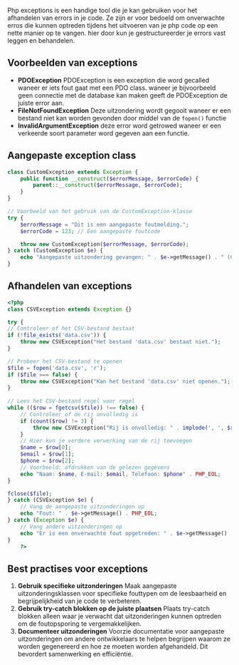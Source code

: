 Php exceptions is een handige tool die je kan gebruiken voor het afhandelen van errors in je code. Ze zijn er voor bedoeld om onverwachte erros die kunnen optreden tijdens het uitvoeren van je php code op een nette manier op te vangen. hier door kun je gestructureerder je errors vast leggen en behandelen.

## Voorbeelden van exceptions
- **PDOException**
	PDOException is een exception die word gecalled waneer er iets fout gaat met een PDO class. waneer je bijvoorbeeld geen connectie met de database kan maken geeft de PDOException de juiste error aan.
- **FileNotFoundException**
	Deze uitzondering wordt gegooit waneer er een bestand niet kan worden gevonden door middel van de `fopen()` functie
- **InvalidArgumentException**
	deze error word getrowed waneer er een verkeerde soort parameter word gegeven aan een functie.

## Aangepaste exception class
```php
class CustomException extends Exception {
    public function __construct($errorMessage, $errorCode) {
        parent::__construct($errorMessage, $errorCode);
    }
}

// Voorbeeld van het gebruik van de CustomException-klasse
try {
    $errorMessage = "Dit is een aangepaste foutmelding.";
    $errorCode = 123; // Een aangepaste foutcode

    throw new CustomException($errorMessage, $errorCode);
} catch (CustomException $e) {
    echo "Aangepaste uitzondering gevangen: " . $e->getMessage() . " (Code: " . $e->getCode() . ")";
}
```

## Afhandelen van exceptions 
```php
<?php
class CSVException extends Exception {}

try {
// Controleer of het CSV-bestand bestaat
if (!file_exists('data.csv')) {
	throw new CSVException("Het bestand 'data.csv' bestaat niet.");
}

// Probeer het CSV-bestand te openen
$file = fopen('data.csv', 'r');
if ($file === false) {
	throw new CSVException("Kan het bestand 'data.csv' niet openen.");
}
  
// Lees het CSV-bestand regel voor regel
while (($row = fgetcsv($file)) !== false) {
	// Controleer of de rij onvolledig is
	if (count($row) != 3) {
		throw new CSVException("Rij is onvolledig: " . implode(', ', $row));
	}
	// Hier kun je verdere verwerking van de rij toevoegen
	$name = $row[0];
	$email = $row[1];
	$phone = $row[2];
	// Voorbeeld: afdrukken van de gelezen gegevens
	echo "Naam: $name, E-mail: $email, Telefoon: $phone" . PHP_EOL;
}

fclose($file);
} catch (CSVException $e) {
	// Vang de aangepaste uitzonderingen op
	echo "Fout: " . $e->getMessage() . PHP_EOL;
} catch (Exception $e) {
	// Vang andere uitzonderingen op
	echo "Er is een onverwachte fout opgetreden: " . $e->getMessage() . PHP_EOL;
}
	?>
```

## Best practises voor exceptions
1. **Gebruik specifieke uitzonderingen** 
	Maak aangepaste uitzonderingsklassen voor specifieke fouttypen om de leesbaarheid en begrijpelijkheid van je code te verbeteren.
2. **Gebruik try-catch blokken op de juiste plaatsen**
	Plaats try-catch blokken alleen waar je verwacht dat uitzonderingen kunnen optreden om de foutopsporing te vergemakkelijken.
3. **Documenteer uitzonderingen** 
	Voorzie documentatie voor aangepaste uitzonderingen om andere ontwikkelaars te helpen begrijpen waarom ze worden gegenereerd en hoe ze moeten worden afgehandeld. Dit bevordert samenwerking en efficiëntie.
